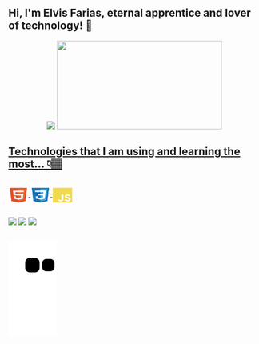 ## Hi, I'm Elvis Farias, eternal apprentice and lover of technology! 🚀
<div align="center">
  <a href="https://www.linkedin.com/in/elvisfarias/ target="_blank">
  <img height="177em" src="https://github-readme-stats.vercel.app/api?username=elvisrfarias&show_icons=true&theme=dark&include_all_commits=true&count_private=true"/>
  <img width="330px" height="177px" src="https://github-readme-stats.vercel.app/api/top-langs/?username=elvisrfarias&layout=compact&langs_count=7&theme=dark"/>
</div>
 
## Technologies that I am using and learning the most... 👇🏽
  
<div style="display: inline_block"><br>
 <img align="center" alt="Elvis-HTML" height="30" width="40" src="https://raw.githubusercontent.com/devicons/devicon/master/icons/html5/html5-original.svg">
 <img align="center" alt="Elvis-CSS" height="30" width="40" src="https://raw.githubusercontent.com/devicons/devicon/master/icons/css3/css3-original.svg">
 <img align="center" alt="Elvis-Js" height="30" width="40" src="https://raw.githubusercontent.com/devicons/devicon/master/icons/javascript/javascript-plain.svg">
</div>
  
##
 
<div> 
  <a href="https://www.linkedin.com/in/elvisfarias/" target="_blank"><img src="https://img.shields.io/badge/-LinkedIn-%230077B5?style=for-the-badge&logo=linkedin&logoColor=white" target="_blank"></a> 
  <a href="https://instagram.com/elvisrfariasofc" target="_blank"><img src="https://img.shields.io/badge/-Instagram-%23E4405F?style=for-the-badge&logo=instagram&logoColor=white" target="_blank"></a>
  <a href = "mailto:elvisrfarias1@gmail.com"><img src="https://img.shields.io/badge/-Gmail-%23333?style=for-the-badge&logo=gmail&logoColor=white" target="_blank"></a>
 
##
 
![Snake animation](https://github.com/elvisrfarias/elvisrfarias/blob/output/github-contribution-grid-snake.svg)
 
</div>
